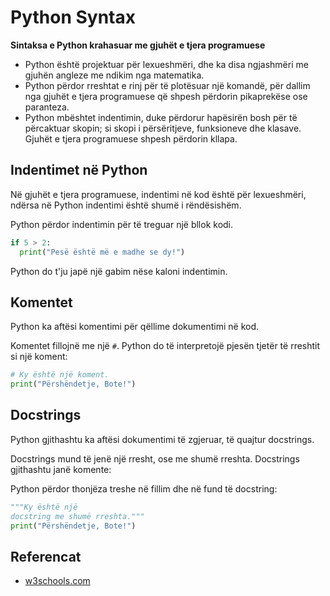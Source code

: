 # Python Syntax

**Sintaksa e Python krahasuar me gjuhët e tjera programuese**

- Python është projektuar për lexueshmëri, dhe ka disa ngjashmëri me gjuhën angleze me ndikim nga matematika.
- Python përdor rreshtat e rinj për të plotësuar një komandë, për dallim nga gjuhët e tjera programuese që shpesh përdorin pikaprekëse ose paranteza.
- Python mbështet indentimin, duke përdorur hapësirën bosh për të përcaktuar skopin; si skopi i përsëritjeve, funksioneve dhe klasave. Gjuhët e tjera programuese shpesh përdorin kllapa.

## Indentimet në Python

Në gjuhët e tjera programuese, indentimi në kod është për lexueshmëri, ndërsa në Python indentimi është shumë i rëndësishëm.

Python përdor indentimin për të treguar një bllok kodi.

```python
if 5 > 2:
  print("Pesë është më e madhe se dy!")
```

Python do t'ju japë një gabim nëse kaloni indentimin.

## Komentet

Python ka aftësi komentimi për qëllime dokumentimi në kod.

Komentet fillojnë me një `#`. Python do të interpretojë pjesën tjetër të rreshtit si një koment:

```python
# Ky është një koment.
print("Përshëndetje, Bote!")
```

## Docstrings

Python gjithashtu ka aftësi dokumentimi të zgjeruar, të quajtur docstrings.

Docstrings mund të jenë një rresht, ose me shumë rreshta. Docstrings gjithashtu janë komente:

Python përdor thonjëza treshe në fillim dhe në fund të docstring:

```python
"""Ky është një 
docstring me shumë rreshta."""
print("Përshëndetje, Bote!")
```

## Referencat

- [w3schools.com](https://www.w3schools.com/python/python_syntax.asp)
